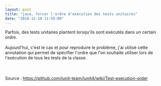 ```yaml
---
layout: post
title: "java, forcer l'ordre d'exécution des tests unitaires"
date: "2018-12-18 11:59:00"
---
```

Parfois, des tests unitaires plantent lorsqu'ils sont exécutés dans un certain ordre.<br /><br />Aujourd'hui, c'est le cas et pour reproduire le problème, j'ai utilisé cette annotation qui permet de spécifier l'ordre que l'on souhaite utiliser lors de l'exécution de tous les tests de la classe.<br /><br /><script src="https://pastebin.com/embed_js/FqxuEzGi"></script><br /><br />Source : <a href="https://github.com/junit-team/junit4/wiki/Test-execution-order">https://github.com/junit-team/junit4/wiki/Test-execution-order</a>
